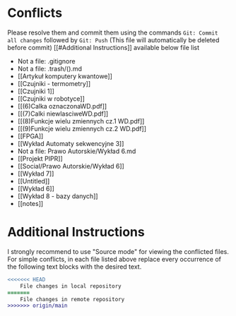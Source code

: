 # Conflicts
Please resolve them and commit them using the commands `Git: Commit all changes` followed by `Git: Push`
(This file will automatically be deleted before commit)
[[#Additional Instructions]] available below file list

- Not a file: .gitignore
- Not a file: .trash/().md
- [[Artykuł komputery kwantowe]]
- [[Czujniki - termometry]]
- [[Czujniki 1]]
- [[Czujniki w robotyce]]
- [[(6)Calka oznaczonaWD.pdf]]
- [[(7)Calki niewlasciweWD.pdf]]
- [[(8)Funkcje wielu zmiennych cz.1 WD.pdf]]
- [[(9)Funkcje wielu zmiennych cz.2 WD.pdf]]
- [[FPGA]]
- [[Wykład Automaty sekwencyjne 3]]
- Not a file: Prawo Autorskie/Wykład 6.md
- [[Projekt PIPR]]
- [[Social/Prawo Autorskie/Wykład 6]]
- [[Wykład 7]]
- [[Untitled]]
- [[Wykład 6]]
- [[Wykład 8 - bazy danych]]
- [[notes]]

# Additional Instructions
I strongly recommend to use "Source mode" for viewing the conflicted files. For simple conflicts, in each file listed above replace every occurrence of the following text blocks with the desired text.

```diff
<<<<<<< HEAD
    File changes in local repository
=======
    File changes in remote repository
>>>>>>> origin/main
```